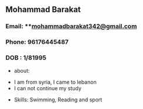 ## **Mohammad Barakat**
### Email: **mohammadbarakat342@gmail.com
### Phone: 96176445487
### DOB : 1/81995

* about:
- I am from syria, I came to lebanon
- I can not continue my study


* Skills: Swimming, Reading and sport